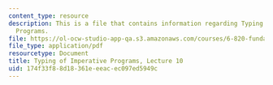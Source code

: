 ```yaml
---
content_type: resource
description: This is a file that contains information regarding Typing of Imperative
  Programs.
file: https://ol-ocw-studio-app-qa.s3.amazonaws.com/courses/6-820-fundamentals-of-program-analysis-fall-2015/174f33f88d18361eeeacec097ed5949c_MIT6_820F15_L10.pdf
file_type: application/pdf
resourcetype: Document
title: Typing of Imperative Programs, Lecture 10
uid: 174f33f8-8d18-361e-eeac-ec097ed5949c
---
```

